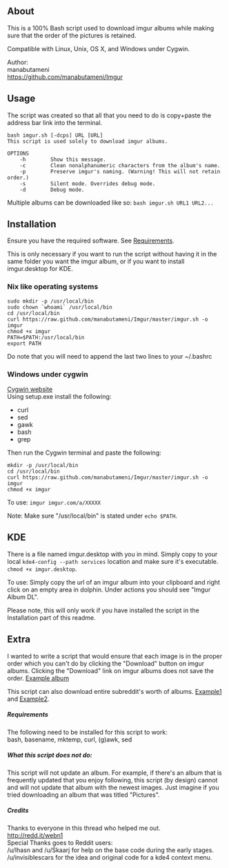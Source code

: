 About
-----

This is a 100% Bash script used to download imgur albums while making sure that
the order of the pictures is retained.

Compatible with Linux, Unix, OS X, and Windows under Cygwin.

Author:  
    manabutameni  
    https://github.com/manabutameni/Imgur

Usage
-----

The script was created so that all that you need to do is copy+paste the address
bar link into the terminal.

    bash imgur.sh [-dcps] URL [URL]
    This script is used solely to download imgur albums.

    OPTIONS
        -h        Show this message.
        -c        Clean nonalphanumeric characters from the album's name.
        -p        Preserve imgur's naming. (Warning! This will not retain order.)
        -s        Silent mode. Overrides debug mode.
        -d        Debug mode.

Multiple albums can be downloaded like so: `bash imgur.sh URL1 URL2...`

Installation
------------

Ensure you have the required software. See [Requirements](#requirements).

This is only necessary if you want to run the script without having it in the
same folder you want the imgur album, or if you want to install imgur.desktop
for KDE.

### Nix like operating systems

    sudo mkdir -p /usr/local/bin 
    sudo chown `whoami` /usr/local/bin
    cd /usr/local/bin
    curl https://raw.github.com/manabutameni/Imgur/master/imgur.sh -o imgur
    chmod +x imgur
    PATH=$PATH:/usr/local/bin
    export PATH

Do note that you will need to append the last two lines to your ~/.bashrc

### Windows under cygwin

[Cygwin website](http://cygwin.com/install.html)  
Using setup.exe install the following:
* curl
* sed
* gawk
* bash
* grep

Then run the Cygwin terminal and paste the following:

    mkdir -p /usr/local/bin
    cd /usr/local/bin
    curl https://raw.github.com/manabutameni/Imgur/master/imgur.sh -o imgur
    chmod +x imgur

To use:
`imgur imgur.com/a/XXXXX`

Note: Make sure "/usr/local/bin" is stated under `echo $PATH`.

KDE
---

There is a file named imgur.desktop with you in mind. Simply copy to your local
`kde4-config --path services` location and make sure it's executable. `chmod +x
imgur.desktop`.

To use: Simply copy the url of an imgur album into your clipboard and right
click on an empty area in dolphin. Under actions you should see "Imgur Album
DL".

Please note, this will only work if you have installed the script in the
Installation part of this readme.

Extra
-----

I wanted to write a script that would ensure that each image is in the proper
order which you can't do by clicking the "Download" button on imgur albums.
Clicking the "Download" link on imgur albums does not save the order.
[Example album](http://imgur.com/a/NhmjT/all#0)

This script can also download entire subreddit's worth of
albums. [Example1](http://reactiongifsmods.imgur.com/) and
[Example2](http://imgur.com/r/reactiongifs). 

##### Requirements

The following need to be installed for this script to work:  
bash, basename, mktemp, curl, (g)awk, sed

##### What this script does not do: 

This script will not update an album. For example, if there's an album that is
frequently updated that you enjoy following, this script (by design) cannot and
will not update that album with the newest images. Just imagine if you tried
downloading an album that was titled "Pictures".

##### Credits

Thanks to everyone in this thread who helped me out.  
http://redd.it/webn1  
Special Thanks goes to Reddit users:  
  /u/Ihasn and /u/Skaarj for help on the base code during the early stages.  
  /u/invisiblescars for the idea and original code for a kde4 context menu.
